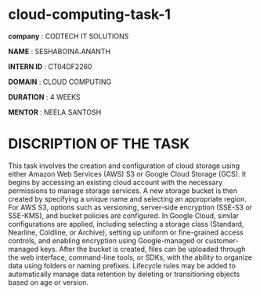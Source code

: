 # cloud-computing-task-1

**company** : CODTECH IT SOLUTIONS

**NAME** : SESHABOINA.ANANTH

**INTERN ID** : CT04DF2260

**DOMAIN** : CLOUD COMPUTING

**DURATION** : 4 WEEKS

**MENTOR** : NEELA SANTOSH

# DISCRIPTION OF THE TASK


This task involves the creation and configuration of cloud storage using either Amazon Web Services (AWS) S3 or Google Cloud Storage (GCS). It begins by accessing an existing cloud account with the necessary permissions to manage storage services. A new storage bucket is then created by specifying a unique name and selecting an appropriate region. For AWS S3, options such as versioning, server-side encryption (SSE-S3 or SSE-KMS), and bucket policies are configured. In Google Cloud, similar configurations are applied, including selecting a storage class (Standard, Nearline, Coldline, or Archive), setting up uniform or fine-grained access controls, and enabling encryption using Google-managed or customer-managed keys. After the bucket is created, files can be uploaded through the web interface, command-line tools, or SDKs, with the ability to organize data using folders or naming prefixes. Lifecycle rules may be added to automatically manage data retention by deleting or transitioning objects based on age or version.
